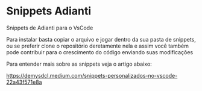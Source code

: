 # Snippets Adianti
Snippets de Adianti para o VsCode

Para instalar basta copiar o arquivo e jogar dentro da sua pasta de snippets, ou se preferir clone o repositório deretamente nela e assim você também pode contribuir para o crescimento do código enviando suas modificações

Para entender mais sobre as snippets veja o artigo abaixo:

https://demysdcl.medium.com/snippets-personalizados-no-vscode-22a43f571e8a
